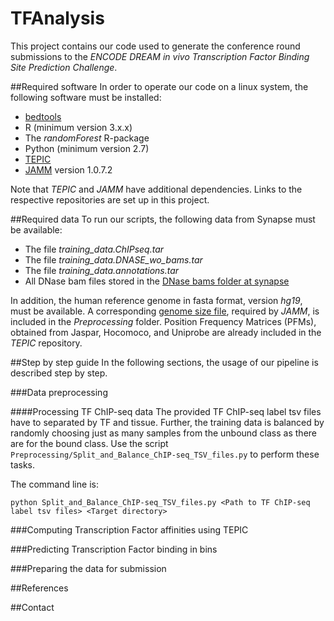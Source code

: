 # TFAnalysis
This project contains our code used to generate the conference round submissions to the _ENCODE DREAM in vivo Transcription Factor Binding Site Prediction Challenge_.

##Required software
In order to operate our code on a linux system, the following software must be installed:
- [bedtools](https://github.com/arq5x/bedtools2)
- R (minimum version 3.x.x)
- The _randomForest_ R-package
- Python (minimum version 2.7)
- [TEPIC](https://github.com/SchulzLab/TEPIC)
- [JAMM](https://github.com/mahmoudibrahim/JAMM/releases) version 1.0.7.2

Note that _TEPIC_ and _JAMM_ have additional dependencies. Links to the respective repositories are set up in this project.

##Required data
To run our scripts, the following data from Synapse must be available:
- The file *training_data.ChIPseq.tar*
- The file *training_data.DNASE_wo_bams.tar*
- The file *training_data.annotations.tar*
- All DNase bam files stored in the [DNase bams folder at synapse](https://www.synapse.org/#!Synapse:syn6176232)

In addition, the human reference genome in fasta format, version *hg19*, must be available. A corresponding [genome size file](Preprocessing/Genome_Size_File_For_JAMM.txt), required by *JAMM*,
is included in the *Preprocessing* folder. 
Position Frequency Matrices (PFMs), obtained from Jaspar, Hocomoco, and Uniprobe are already included in the _TEPIC_ repository.

##Step by step guide
In the following sections, the usage of our pipeline is described step by step.

###Data preprocessing

####Processing TF ChIP-seq data
The provided TF ChIP-seq label tsv files have to separated by TF and tissue. Further, the training data is balanced by randomly choosing
just as many samples from the unbound class as there are for the bound class. 
Use the script `Preprocessing/Split_and_Balance_ChIP-seq_TSV_files.py` to perform these tasks. 

The command line is:
```
python Split_and_Balance_ChIP-seq_TSV_files.py <Path to TF ChIP-seq label tsv files> <Target directory>
```

###Computing Transcription Factor affinities using TEPIC

###Predicting Transcription Factor binding in bins

###Preparing the data for submission

##References

##Contact
